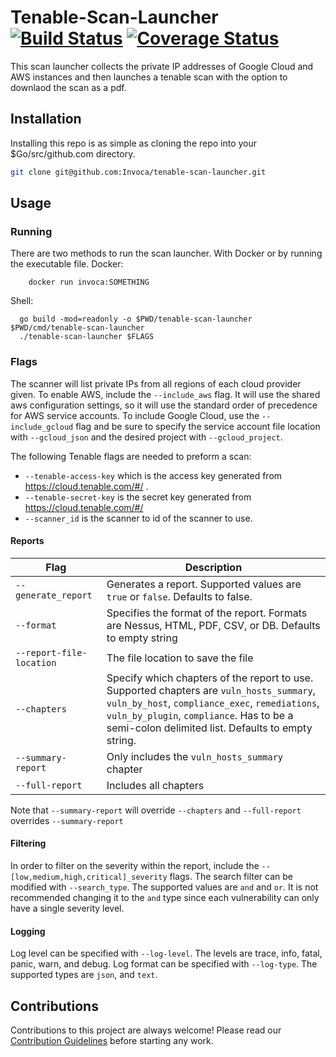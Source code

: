 # Tenable-Scan-Launcher [![Build Status](https://travis-ci.org/Invoca/tenable-scan-launcher.svg?branch=master)](https://travis-ci.org/Invoca/tenable-scan-launcher) [![Coverage Status](https://coveralls.io/repos/github/Invoca/tenable-scan-launcher/badge.svg?branch=master)](https://coveralls.io/github/Invoca/tenable-scan-launcher?branch=master)
This scan launcher collects the private IP addresses of Google Cloud and AWS instances and then launches a tenable scan
with the option to downlaod the scan as a pdf. 

## Installation
Installing this repo is as simple as cloning the repo into your $Go/src/github.com directory. 
```bash
git clone git@github.com:Invoca/tenable-scan-launcher.git
```

## Usage
### Running
There are two methods to run the scan launcher. With Docker or by running the executable file. 
Docker:
```shell script
    docker run invoca:SOMETHING   
```
Shell:
```shell script
  go build -mod=readonly -o $PWD/tenable-scan-launcher $PWD/cmd/tenable-scan-launcher
  ./tenable-scan-launcher $FLAGS
```

### Flags
The scanner will list private IPs from all regions of each cloud provider given. To enable AWS, include the 
`--include_aws` flag. It will use the shared aws configuration settings, so it will use the standard order of precedence
for AWS service accounts. To include Google Cloud, use the `--include_gcloud` flag and be sure to specify the service 
account file location with `--gcloud_json` and the desired project with `--gcloud_project`.

The following Tenable flags are needed to preform a scan:

* `--tenable-access-key` which is the access key generated from https://cloud.tenable.com/#/ . 
* `--tenable-secret-key` is the secret key generated from https://cloud.tenable.com/#/
* `--scanner_id` is the scanner to id of the scanner to use.

#### Reports

|Flag|Description|
|---|---|
|`--generate_report`|Generates a report. Supported values are `true` or `false`. Defaults to false.|
|`--format`|Specifies the format of the report. Formats are Nessus, HTML, PDF, CSV, or DB. Defaults to empty string|
|`--report-file-location`|The file location to save the file|
|`--chapters`|Specify which chapters of the report to use. Supported chapters are `vuln_hosts_summary`, `vuln_by_host`, `compliance_exec`, `remediations`, `vuln_by_plugin`, `compliance`. Has to be a semi-colon delimited list. Defaults to empty string.|
|`--summary-report`|Only includes the `vuln_hosts_summary` chapter|
|`--full-report`|Includes all chapters|

Note that `--summary-report` will override `--chapters` and `--full-report` overrides `--summary-report`

#### Filtering
In order to filter on the severity within the report, include the `--[low,medium,high,critical]_severity` flags. The
search filter can be modified with `--search_type`. The supported values are `and` and `or`. It is not recommended 
changing it to the `and` type since each vulnerability can only have a single severity level. 

#### Logging
Log level can be specified with `--log-level`. The levels are trace, info, fatal, panic, warn, and debug. Log format can
be specified with `--log-type`. The supported types are `json`, and `text`. 


## Contributions

Contributions to this project are always welcome!  Please read our [Contribution Guidelines](https://github.com/Invoca/tenable-scan-launcher/blob/master/CONTRIBUTING.md) before starting any work.
